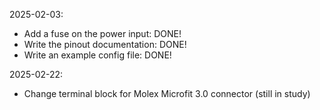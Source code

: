 2025-02-03:
- Add a fuse on the power input: DONE!
- Write the pinout documentation: DONE!
- Write an example config file: DONE!

2025-02-22:
- Change terminal block for Molex Microfit 3.0 connector (still in study)
 
